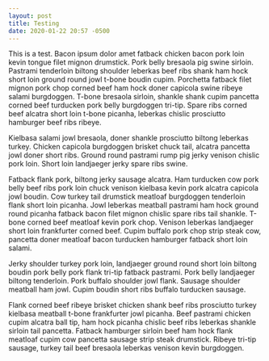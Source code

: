 ```yaml
---
layout: post
title: Testing
date: 2020-01-22 20:57 -0500
---
```


This is a test.
Bacon ipsum dolor amet fatback chicken bacon pork loin kevin tongue filet mignon drumstick. Pork belly bresaola pig swine sirloin. Pastrami tenderloin biltong shoulder leberkas beef ribs shank ham hock short loin ground round jowl t-bone boudin cupim. Porchetta fatback filet mignon pork chop corned beef ham hock doner capicola swine ribeye salami burgdoggen. T-bone bresaola sirloin, shankle shank cupim pancetta corned beef turducken pork belly burgdoggen tri-tip. Spare ribs corned beef alcatra short loin t-bone picanha, leberkas chislic prosciutto hamburger beef ribs ribeye.

Kielbasa salami jowl bresaola, doner shankle prosciutto biltong leberkas turkey. Chicken capicola burgdoggen brisket chuck tail, alcatra pancetta jowl doner short ribs. Ground round pastrami rump pig jerky venison chislic pork loin. Short loin landjaeger jerky spare ribs swine.

Fatback flank pork, biltong jerky sausage alcatra. Ham turducken cow pork belly beef ribs pork loin chuck venison kielbasa kevin pork alcatra capicola jowl boudin. Cow turkey tail drumstick meatloaf burgdoggen tenderloin flank short loin picanha. Jowl leberkas meatball pastrami ham hock ground round picanha fatback bacon filet mignon chislic spare ribs tail shankle. T-bone corned beef meatloaf kevin pork chop. Venison leberkas landjaeger short loin frankfurter corned beef. Cupim buffalo pork chop strip steak cow, pancetta doner meatloaf bacon turducken hamburger fatback short loin salami.

Jerky shoulder turkey pork loin, landjaeger ground round short loin biltong boudin pork belly pork flank tri-tip fatback pastrami. Pork belly landjaeger biltong tenderloin. Pork buffalo shoulder jowl flank. Sausage shoulder meatball ham jowl. Cupim boudin short ribs buffalo turducken sausage.

Flank corned beef ribeye brisket chicken shank beef ribs prosciutto turkey kielbasa meatball t-bone frankfurter jowl picanha. Beef pastrami chicken cupim alcatra ball tip, ham hock picanha chislic beef ribs leberkas shankle sirloin tail pancetta. Fatback hamburger sirloin beef ham hock flank meatloaf cupim cow pancetta sausage strip steak drumstick. Ribeye tri-tip sausage, turkey tail beef bresaola leberkas venison kevin burgdoggen.